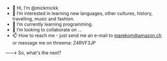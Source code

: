 - 👋 Hi, I’m @mickmickk
- 👀 I’m interested in learning new languages, other cultures, history, travelling, music and fashion.
- 🌱 I’m currently learning programming.
- 💞️ I’m looking to collaborate on ...
- 📫 How to reach me - just send me an e-mail to marekom@amazon.ch or message me on threema: Z4RVF3JP

<!---
mickmickk/mickmickk is a ✨ special ✨ repository because its `README.md` (this file) appears on your GitHub profile.
You can click the Preview link to take a look at your changes.
--->
---> So, what's the next?
